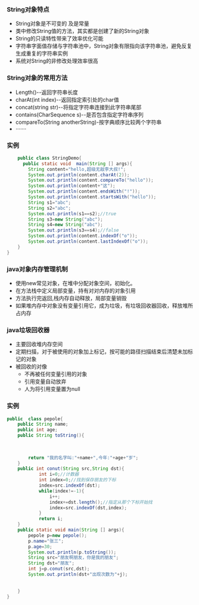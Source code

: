 
### String对象特点
- String对象是不可变的  及是常量
- 类中修改String值的方法，其实都是创建了新的String对象
- String的只读特性带来了效率优化可能
- 字符串字面值存储与字符串池中，String对象有限指向该字符串池，避免反复生成重复的字符串实例
- 系统对String的非修改处理效率很高
### String对象的常用方法
- Length()--返回字符串长度
- charAt(int index)--返回指定索引处的char值
- concat(string str)--将指定字符串连接到此字符串尾部
- contains(CharSequence s)--是否包含指定字符串序列
- compareTo(String anotherString)-按字典顺序比较两个字符串
- ·······
### 实例
```java
    public class StringDemo{
	  public static void  main(String [] args){
		String content="hello,超级无敌李大叔!";
		System.out.println(content.charAt(2));
		System.out.println(content.compareTo("hello"));
		System.out.println(content+"这");
		System.out.println(content.endsWith("!"));
		System.out.println(content.startsWith("hello"));
		String s1="abc";
		String s2="abc";
		System.out.println(s1==s2);//true
		String s3=new String("abc");
		String s4=new String("abc");
		System.out.println(s3==s4);//false
		System.out.println(content.indexOf("o"));
		System.out.println(content.lastIndexOf("o"));
	}
}
```
### java对象内存管理机制
 - 使用new常见对象，在堆中分配对象空间，初始化。
 - 在方法栈中定义局部变量，持有对对内存的对象引用
 - 方法执行完返回,栈内存自动释放，局部变量销毁
 - 如果堆内存中对象没有变量引用它，成为垃圾，有垃圾回收器回收，释放堆所占内存
### java垃圾回收器
 - 主要回收堆内存空间
 - 定期扫描，对于被使用的对象加上标记，按可能的路径扫描结束后清楚未加标记的对象
 - 被回收的对像
   - 不再被任何变量引用的对象
   - 引用变量自动放弃
   - 人为将引用变量置为null
### 实例
```java 	
public	class pepole{
	public String name;
	public int age;
	public String toString(){
		
		
		
		return "我的名字叫:"+name+",今年:"+age+"岁";
	}
	public int conut(String src,String dst){
			int i=0;//计数器
			int index=0;//找到保存朋友的下标
			index=src.indexOf(dst);
			while(index!=-1){
				i++;
				index+=dst.length();//指定从那个下标开始找
				index=src.indexOf(dst,index);
			}
			return i;
	}
	public static void main(String [] args){
		pepole p=new pepole();
		p.name="张三";
		p.age=30;
		System.out.println(p.toString());
		String src="朋友啊朋友，你是我的朋友";
		String dst="朋友";
		int j=p.conut(src,dst);
		System.out.println(dst+"出现次数为"+j);
		
	
	}	
}


```

